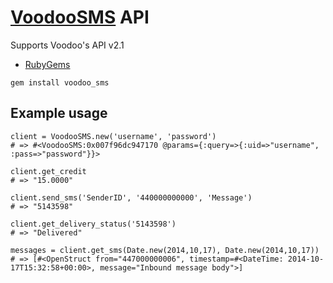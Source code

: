 [VoodooSMS](http://www.voodoosms.com/) API
===============

Supports Voodoo's API v2.1

- [RubyGems](https://rubygems.org/gems/voodoo_sms)

`gem install voodoo_sms`

## Example usage

    client = VoodooSMS.new('username', 'password')
    # => #<VoodooSMS:0x007f96dc947170 @params={:query=>{:uid=>"username", :pass=>"password"}}>

    client.get_credit
    # => "15.0000"

    client.send_sms('SenderID', '440000000000', 'Message')
    # => "5143598"

    client.get_delivery_status('5143598')
    # => "Delivered"

    messages = client.get_sms(Date.new(2014,10,17), Date.new(2014,10,17))
    # => [#<OpenStruct from="447000000006", timestamp=#<DateTime: 2014-10-17T15:32:58+00:00>, message="Inbound message body">]
